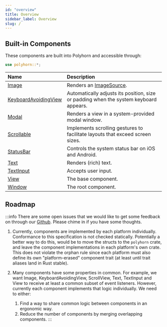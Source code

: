```yaml
---
id: "overview"
title: Overview
sidebar_label: Overview
slug: /
---
```


## Built-in Components

These components are built into Polyhorn and accessible through:

```rust
use polyhorn::*;
```

| Name | Description |
|:-----|:------------|
| [Image](/components/image/) | Renders an [ImageSource](/api/image-source/). |
| [KeyboardAvoidingView](/components/keyboard-avoiding-view/) | Automatically adjusts its position, size or padding when the system keyboard appears. |
| [Modal](/components/modal/) | Renders a view in a system-provided modal window. |
| [Scrollable](/components/scrollable/) | Implements scrolling gestures to facilitate layouts that exceed screen sizes. |
| [StatusBar](/components/status-bar/) | Controls the system status bar on iOS and Android. |
| [Text](/components/text/) | Renders (rich) text. |
| [TextInput](/components/text-input/) | Accepts user input. |
| [View](/components/view/) | The base component. |
| [Window](/components/window/) | The root component. |

## Roadmap

:::info
There are some open issues that we would like to get some feedback on through
our [Github](https://github.com/polyhorn/polyhorn). Please chime in if you have
some thoughts.

1. Currently, components are implemented by each platform individually.
   Conformance to this specification is not checked statically. Potentially a
   better way to do this, would be to move the structs to the `polyhorn` crate,
   and leave the component implementations in each platform's own crate. This
   does not violate the orphan rule since each platform must also define its own
   "platform-erased" component trait (at least until trait aliases land in Rust
   stable).
2. Many components have some properties in common. For example, we want Image,
   KeyboardAvoidingView, ScrollView, Text, TextInput and View to receive at
   least a common subset of event listeners. However, currently each component
   implements that logic individually. We need to either:

   1. Find a way to share common logic between components in an ergonomic way.
   2. Reduce the number of components by merging overlapping components.
:::
